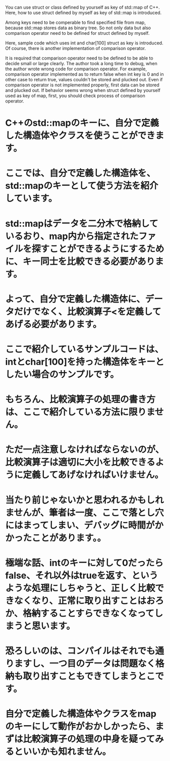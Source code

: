 You can use struct or class defined by yourself as key of std::map of C++.
Here, how to use struct defined by myself as key of std::map is introduced.

Among keys need to be comperable to find specified file from map, because std::map stores data as binary tree.
So not only data but also comparison operator need to be defined for struct defined by myself.

Here, sample code which uses int and char[100] struct as key is introduced.
Of course, there is another implementation of comparison operator.

It is required that comparison operator need to be defined to be able to decide small or large clearly.
The author took a long time to debug, when the author wrote wrong code for comparison operator.
For example, comparison operator implemented as to return false when int key is 0 and in other case to return true, values couldn't be stored and plucked out.
Even if comparison operator is not implemented properly, first data can be stored and plucked out.
If behavior seems wrong when struct defined by yourself used as key of map, first, you should check process of comparison operator. 

# C++のstd::mapのキーに、自分で定義した構造体やクラスを使うことができます。
# ここでは、自分で定義した構造体を、std::mapのキーとして使う方法を紹介しています。
# std::mapはデータを二分木で格納しているおり、map内から指定されたファイルを探すことができるようにするために、キー同士を比較できる必要があります。
# よって、自分で定義した構造体に、データだけでなく、比較演算子<を定義してあげる必要があります。

# ここで紹介しているサンプルコードは、intとchar[100]を持った構造体をキーとしたい場合のサンプルです。
# もちろん、比較演算子の処理の書き方は、ここで紹介している方法に限りません。

# ただ一点注意しなければならないのが、比較演算子は適切に大小を比較できるように定義してあげなければいけません。
# 当たり前じゃないかと思われるかもしれませんが、筆者は一度、ここで落とし穴にはまってしまい、デバッグに時間がかかったことがあります。。
# 極端な話、intのキーに対して0だったらfalse、それ以外はtrueを返す、というような処理にしちゃうと、正しく比較できなくなり、正常に取り出すことはおろか、格納することすらできなくなってしまうと思います。
# 恐ろしいのは、コンパイルはそれでも通りますし、一つ目のデータは問題なく格納も取り出すこともできてしまうとこです。
# 自分で定義した構造体やクラスをmapのキーにして動作がおかしかったら、まずは比較演算子の処理の中身を疑ってみるといいかも知れません。
